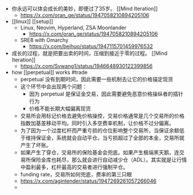- 你永远可以体会成长的美妙，即便过了35岁。 [[Mind Iteration]]
	- https://x.com/oran_ge/status/1947058210894205106
- [[linux]] [[setup]]
	- Linux, Neovim, Hyperland, ZSA Moonlander
		- https://x.com/oran_ge/status/1947058210894205106
	- SRE8 with Omarchy
		- https://x.com/beihuo/status/1947115701459976532
- 成长的过程，就是把要出卖的时间，压缩到接近于零的过程。 [[Mind Iteration]]
	- https://x.com/Svwang1/status/1946648930122399856
- how [[perpetual]] works #trade
	- perpetual 没有到期时间，因此需要一些机制去让它的价格锚定现货
	- 这个环节中会出现两个问题：
		- 因为 perpetual 是保证金交易，因此需要避免恶意价格操纵者的插针行为
		- 价格不能长期大幅偏离现货
	- 交易所会用标记价格去避免价格操控，交易价格通常是几个交易所的价格指数加基差移动平均。同时引入多空费率机制，让价格不过分偏离。
	- 为了因为一个过度杠杆而严重亏损的仓位影响整个交易所，当保证余额低于维持保证金，系统就会自动平仓。当亏损超过了全部的本金，交易所就产生了坏账。
	- 如果产生了穿仓，交易所的保险基金会兜底。如果产生极端黑天鹅，连交易所保险金库也耗尽，那么就会进行自动减少仓（ADL）。其实就是让行情中盈利最多，杠杆最高的交易者进行强制平仓。
	- funding rate，交易所如何兜底，费率的第三只眼
	- https://x.com/agintender/status/1947269261057266046
	-